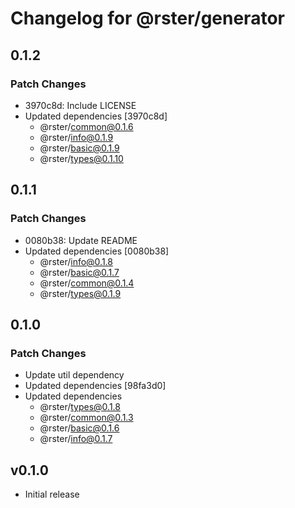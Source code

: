 # Changelog for @rster/generator

## 0.1.2

### Patch Changes

- 3970c8d: Include LICENSE
- Updated dependencies [3970c8d]
  - @rster/common@0.1.6
  - @rster/info@0.1.9
  - @rster/basic@0.1.9
  - @rster/types@0.1.10

## 0.1.1

### Patch Changes

- 0080b38: Update README
- Updated dependencies [0080b38]
  - @rster/info@0.1.8
  - @rster/basic@0.1.7
  - @rster/common@0.1.4
  - @rster/types@0.1.9

## 0.1.0

### Patch Changes

- Update util dependency
- Updated dependencies [98fa3d0]
- Updated dependencies
  - @rster/types@0.1.8
  - @rster/common@0.1.3
  - @rster/basic@0.1.6
  - @rster/info@0.1.7

## v0.1.0

- Initial release
